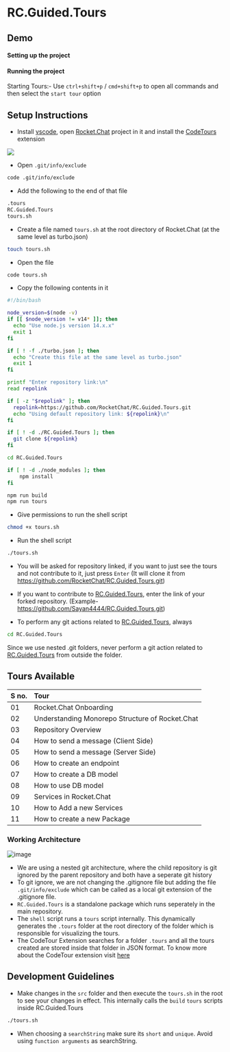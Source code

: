 # RC.Guided.Tours
## Demo

#### Setting up the project

[](https://github.com/user-attachments/assets/e2ecf046-e333-4c6c-a9ba-287ea2331fa1)


#### Running the project
Starting Tours:- Use `ctrl+shift+p` / `cmd+shift+p` to open all commands and then select the `start tour` option

[](https://github.com/user-attachments/assets/44e2be20-43ea-4eb7-941d-e05aeaa8f95a)

##  Setup Instructions
- Install [vscode](https://code.visualstudio.com/download), open [Rocket.Chat](https://github.com/RocketChat/Rocket.Chat) project in it and install the [CodeTours](https://marketplace.visualstudio.com/items?itemName=vsls-contrib.codetour) extension


![](https://github.com/user-attachments/assets/a8357fd8-23a5-4e9e-bc99-be5ae442ed48)
- Open `.git/info/exclude`
```bash
code .git/info/exclude
```
- Add the following to the end of that file 
```bash
.tours
RC.Guided.Tours
tours.sh
```
- Create a file named `tours.sh` at the root directory of Rocket.Chat (at the same level as turbo.json)

```bash
touch tours.sh
``` 

- Open the file

```bash
code tours.sh
```
- Copy the following contents in it

```bash
#!/bin/bash

node_version=$(node -v)
if [[ $node_version != v14* ]]; then
  echo "Use node.js version 14.x.x"
  exit 1
fi

if [ ! -f ./turbo.json ]; then
  echo "Create this file at the same level as turbo.json"
  exit 1
fi

printf "Enter repository link:\n"
read repolink

if [ -z "$repolink" ]; then
  repolink=https://github.com/RocketChat/RC.Guided.Tours.git
  echo "Using default repository link: ${repolink}\n"
fi

if [ ! -d ./RC.Guided.Tours ]; then
  git clone ${repolink}
fi

cd RC.Guided.Tours

if [ ! -d ./node_modules ]; then
    npm install
fi

npm run build
npm run tours
```

- Give permissions to run the shell script
```bash
chmod +x tours.sh
```

- Run the shell script
```bash
./tours.sh
```

- You will be asked for repository linked, if you want to just see the tours and not contribute to it, just press `Enter` (It will clone it from https://github.com/RocketChat/RC.Guided.Tours.git)

- If you want to contribute to [RC.Guided.Tours](https://github.com/Sayan4444/RC.Guided.Tours), enter the link of your forked repository. (Example- https://github.com/Sayan4444/RC.Guided.Tours.git)

- To perform any git actions related to [RC.Guided.Tours](https://github.com/Sayan4444/RC.Guided.Tours), always 
```bash
cd RC.Guided.Tours
```
Since we use nested .git folders, never perform a git action related to [RC.Guided.Tours](https://github.com/Sayan4444/RC.Guided.Tours) from outside the folder. 


##  Tours Available

<div align="center">
    
| **S no.** | Tour |
|:--------------------|:-------------------|
| 01 | Rocket.Chat Onboarding |
| 02 | Understanding Monorepo Structure of Rocket.Chat |
| 03 | Repository Overview |
| 04 | How to send a message (Client Side) |
| 05 | How to send a message (Server Side) |
| 06 | How to create an endpoint |
| 07 | How to create a DB model |
| 08 | How to use DB model |
| 09 | Services in Rocket.Chat |
| 10 | How to Add a new Services |
| 11 | How to create a new Package |
</div>

### Working Architecture

![image](https://github.com/user-attachments/assets/2628ecef-fb33-43bb-9ff4-9e9d1d99e206)


- We are using a nested git architecture, where the child repository is git ignored by the parent repository and both have a seperate git history
- To git ignore, we are not changing the .gitignore file but adding the file `.git/info/exclude` which can be called as a local git extension of the .gitignore file.
- `RC.Guided.Tours` is a standalone package which runs seperately in the main repository. 
- The `shell` script runs a `tours` script internally. This dynamically generates the `.tours` folder at the root directory of the folder which is responsible for visualizing the tours. 
- The CodeTour Extension searches for a folder `.tours` and all the tours created are stored inside that folder in JSON format. To know more about the CodeTour extension visit [here](https://marketplace.visualstudio.com/items?itemName=vsls-contrib.codetour)

## Development Guidelines

- Make changes in the `src` folder and then execute the `tours.sh` in the root to see your changes in effect. This internally calls the `build` `tours` scripts inside RC.Guided.Tours
```bash
./tours.sh
```

- When choosing a `searchString` make sure its `short` and `unique`. Avoid using `function arguments` as searchString.
